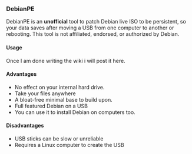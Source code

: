 ### DebianPE
DebianPE is an **unofficial** tool to patch Debian live ISO to be persistent, so your data saves after moving a USB from one computer to another or rebooting. This tool is not affiliated, endorsed, or authorized by Debian. 
#### Usage
Once I am done writing the wiki i will post it here.
#### Advantages
- No effect on your internal hard drive.
- Take your files anywhere
- A bloat-free minimal base to build upon.
- Full featured Debian on a USB
- You can use it to install Debian on computers too.
#### Disadvantages
- USB sticks can be slow or unreliable
- Requires a Linux computer to create the USB


